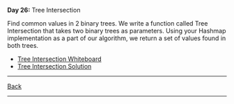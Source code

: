 **Day 26:** Tree Intersection

Find common values in 2 binary trees. We write a function called Tree Intersection that takes two binary trees as parameters. Using your Hashmap implementation as a part of our algorithm, we return a set of values found in both trees.

- [Tree Intersection Whiteboard](../assets/TreeIntersection.png)
- [Tree Intersection Solution](./treeIntersection.js)

---
[Back](../README.md)

---
